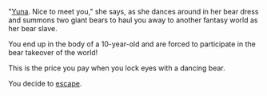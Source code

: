 "[Yuna](https://xantandminions.wordpress.com/kuma-kuma-kuma-bear/).
Nice to meet you,"
she says, as she dances around in her bear dress
and summons two giant bears to haul you away to
another fantasy world as her bear slave.

You end up in the body of a 10-year-old and are
forced to participate in the bear takeover of the world!

This is the price you pay when you lock eyes with a
dancing bear.

You decide to [escape](escape/escape.md).
